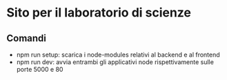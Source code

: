 # Sito per il laboratorio di scienze

## Comandi
* npm run setup: scarica i node-modules relativi al backend e al frontend
* npm run dev: avvia entrambi gli applicativi node rispettivamente sulle porte 5000 e 80

